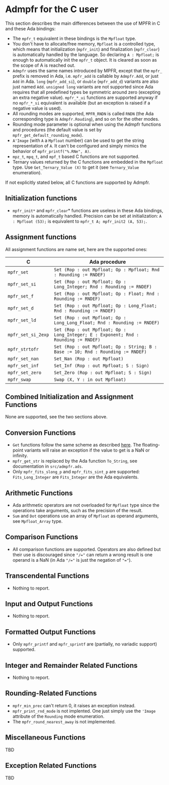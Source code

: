 # Admpfr for the C user

This section describes the main differences between the use of MPFR in C and
these Ada bindings:

- The `mpfr_t` equivalent in these bindings is the `Mpfloat` type.
- You don't have to allocate/free memory, `Mpfloat` is a controlled type, which
means that initialization (`mpfr_init`) and finalization (`mpfr_clear`) is
automatically handled by the language. So declaring `A : Mpfloat;` is enough to
automatically init the `mpfr_t` object. It is cleared as soon as the scope of A
is reached out.
- `Admpfr` uses the same names introduced by MPFR, except that the `mpfr_`
prefix is removed in Ada, i.e. `mpfr_add` is callable by `Admpfr.Add`, or just
`Add` in Ada. `long` (`mpfr_add_si`), or `double` (`mpfr_add_d`) variants are
also just named `Add`. `unsigned long` variants are not supported since Ada
requires that all predefined types be symmetric around zero (excepting an extra
negative value). `mpfr_*_ui` functions are supported anyway if no `mpfr_*_si`
equivalent is available (but an exception is raised if a negative value is
used).
- All rounding modes are supported, `MPFR_RNDN` is called `RNDN` (the Ada
corresponding type is `Admpfr.Rouding`), and so on for the other modes.
- Rounding mode parameter is optional when using the Admpfr functions and
procedures (the default value is set by `mpfr_get_default_rounding_mode`).
- `A'Image` (with `A` a `Mpfloat` number) can be used to get the string
representation of `A`. It can't be configured and simply mimics the behavior of
`mpfr_printf("%.RNe", A)`.
- `mpz_t`, `mpq_t`, and `mpf_t` based C functions are not supported.
- Ternary values returned by the C functions are embedded in the `Mpfloat`
type. Use `Get_Ternary_Value (X)` to get it (see `Ternary_Value` enumeration).

If not explicitly stated below, all C functions are supported by Admpfr.

## Initialization functions

- `mpfr_init*` and `mpfr_clear`* functions are useless in these Ada bindings,
memory is automatically handled. Precision can be set at initialization: `A :
Mpfloat (53);` is equivalent to `mpfr_t A; mpfr_init2 (A, 53);`.

## Assignment functions

All assignment functions are name set, here are the supported ones:

| C                  | Ada procedure                                                                      |
|--------------------|------------------------------------------------------------------------------------|
| `mpfr_set`         | `Set (Rop : out Mpfloat; Op : Mpfloat; Rnd : Rounding := RNDEF)`                    |
| `mpfr_set_si`      | `Set (Rop : out Mpfloat; Op : Long_Integer; Rnd : Rounding := RNDEF)`               |
| `mpfr_set_f`       | `Set (Rop : out Mpfloat; Op : Float; Rnd : Rounding := RNDEF)`                      |
| `mpfr_set_d`       | `Set (Rop : out Mpfloat; Op : Long_Float; Rnd : Rounding := RNDEF)`                 |
| `mpfr_set_ld`      | `Set (Rop : out Mpfloat; Op : Long_Long_Float; Rnd : Rounding := RNDEF)`            |
| `mpfr_set_si_2exp` | `Set (Rop : out Mpfloat; Op : Long_Integer; E : Exponent; Rnd : Rounding := RNDEF)` |
| `mpfr_strtofr`     | `Set (Rop : out Mpfloat; Op : String; B : Base := 10; Rnd : Rounding := RNDEF)`     |
| `mpfr_set_nan`     | `Set_Nan (Rop : out Mpfloat)`                                                      |
| `mpfr_set_inf`     | `Set_Inf (Rop : out Mpfloat; S : Sign)`                                            |
| `mpfr_set_zero`    | `Set_Zero (Rop : out Mpfloat; S : Sign)`                                           |
| `mpfr_swap`        | `Swap (X, Y : in out Mpfloat)`                                                     |

## Combined Initialization and Assignment Functions

None are supported, see the two sections above.

## Conversion Functions

- `Get` functions follow the same scheme as described
[here](#assignment-functions). The floating-point variants will raise an
exception if the value to get is a NaN or infinity.
- `mpfr_get_str` is replaced by the Ada function `To_String`, see documentation
in `src/admpfr.ads`.
- Only `mpfr_fits_slong_p` and `mpfr_fits_sint_p` are supported:
`Fits_Long_Integer` are `Fits_Integer` are the Ada equivalents.

## Arithmetic Functions

- Ada arithmetic operators are not overloaded for `Mpfloat` type since the
operations take arguments, such as the precision of the result.
- `Sum` and `Dot` operations use an array of `Mpfloat` as operand arguments, see
`Mpfloat_Array` type.

## Comparison Functions

- All comparison functions are supported. Operators are also defined but their
use is discouraged since `"/="` can return a wrong result is one operand is a
NaN (in Ada `"/="` is just the negation of `"="`).

## Transcendental Functions

- Nothing to report.

## Input and Output Functions

- Nothing to report.

## Formatted Output Functions

- Only `mpfr_printf` and `mpfr_sprintf` are (partially, no variadic support)
supported.

## Integer and Remainder Related Functions

- Nothing to report.

## Rounding-Related Functions

- `mpfr_min_prec` can't return 0, it raises an exception instead.
- `mpfr_print_rnd_mode` is not implented. One just simply use the `'Image`
attribute of the `Rounding` mode enumeration.
- The `mpfr_round_nearest_away` is not implemented.

## Miscellaneous Functions

TBD

## Exception Related Functions

TBD
